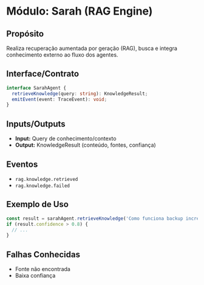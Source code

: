 # Módulo: Sarah (RAG Engine)

## Propósito
Realiza recuperação aumentada por geração (RAG), busca e integra conhecimento externo ao fluxo dos agentes.

## Interface/Contrato
```typescript
interface SarahAgent {
  retrieveKnowledge(query: string): KnowledgeResult;
  emitEvent(event: TraceEvent): void;
}
```

## Inputs/Outputs
- **Input:** Query de conhecimento/contexto
- **Output:** KnowledgeResult (conteúdo, fontes, confiança)

## Eventos
- `rag.knowledge.retrieved`
- `rag.knowledge.failed`

## Exemplo de Uso
```typescript
const result = sarahAgent.retrieveKnowledge('Como funciona backup incremental?');
if (result.confidence > 0.8) {
  // ...
}
```

## Falhas Conhecidas
- Fonte não encontrada
- Baixa confiança 